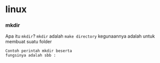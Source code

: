 # linux

### mkdir

Apa itu `mkdir`? `mkdir` adalah `make directory` kegunaannya adalah untuk membuat suatu folder

```
Contoh perintah mkdir beserta
fungsinya adalah sbb :
```
